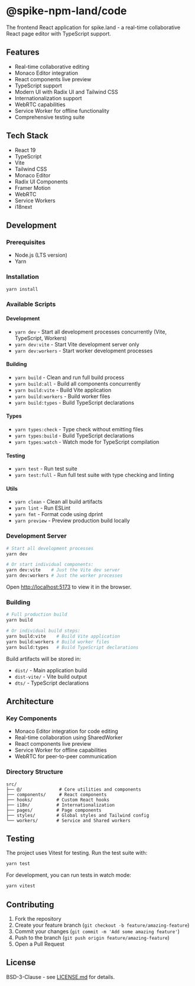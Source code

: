 # @spike-npm-land/code

The frontend React application for spike.land - a real-time collaborative React page editor with TypeScript support.

## Features

- Real-time collaborative editing
- Monaco Editor integration
- React components live preview
- TypeScript support
- Modern UI with Radix UI and Tailwind CSS
- Internationalization support
- WebRTC capabilities
- Service Worker for offline functionality
- Comprehensive testing suite

## Tech Stack

- React 19
- TypeScript
- Vite
- Tailwind CSS
- Monaco Editor
- Radix UI Components
- Framer Motion
- WebRTC
- Service Workers
- i18next

## Development

### Prerequisites

- Node.js (LTS version)
- Yarn

### Installation

```bash
yarn install
```

### Available Scripts

#### Development

- `yarn dev` - Start all development processes concurrently (Vite, TypeScript, Workers)
- `yarn dev:vite` - Start Vite development server only
- `yarn dev:workers` - Start worker development processes

#### Building

- `yarn build` - Clean and run full build process
- `yarn build:all` - Build all components concurrently
- `yarn build:vite` - Build Vite application
- `yarn build:workers` - Build worker files
- `yarn build:types` - Build TypeScript declarations

#### Types

- `yarn types:check` - Type check without emitting files
- `yarn types:build` - Build TypeScript declarations
- `yarn types:watch` - Watch mode for TypeScript compilation

#### Testing

- `yarn test` - Run test suite
- `yarn test:full` - Run full test suite with type checking and linting

#### Utils

- `yarn clean` - Clean all build artifacts
- `yarn lint` - Run ESLint
- `yarn fmt` - Format code using dprint
- `yarn preview` - Preview production build locally

### Development Server

```bash
# Start all development processes
yarn dev

# Or start individual components:
yarn dev:vite    # Just the Vite dev server
yarn dev:workers # Just the worker processes
```

Open [http://localhost:5173](http://localhost:5173) to view it in the browser.

### Building

```bash
# Full production build
yarn build

# Or individual build steps:
yarn build:vite    # Build Vite application
yarn build:workers # Build worker files
yarn build:types   # Build TypeScript declarations
```

Build artifacts will be stored in:

- `dist/` - Main application build
- `dist-vite/` - Vite build output
- `dts/` - TypeScript declarations

## Architecture

### Key Components

- Monaco Editor integration for code editing
- Real-time collaboration using SharedWorker
- React components live preview
- Service Worker for offline capabilities
- WebRTC for peer-to-peer communication

### Directory Structure

```
src/
├── @/              # Core utilities and components
├── components/     # React components
├── hooks/         # Custom React hooks
├── i18n/          # Internationalization
├── pages/         # Page components
├── styles/        # Global styles and Tailwind config
└── workers/       # Service and Shared workers
```

## Testing

The project uses Vitest for testing. Run the test suite with:

```bash
yarn test
```

For development, you can run tests in watch mode:

```bash
yarn vitest
```

## Contributing

1. Fork the repository
2. Create your feature branch (`git checkout -b feature/amazing-feature`)
3. Commit your changes (`git commit -m 'Add some amazing feature'`)
4. Push to the branch (`git push origin feature/amazing-feature`)
5. Open a Pull Request

## License

BSD-3-Clause - see [LICENSE.md](../../LICENSE.md) for details.

